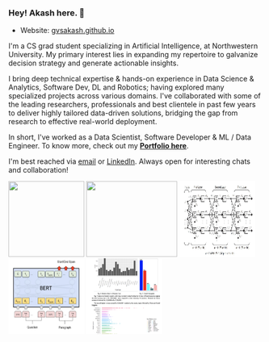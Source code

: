 ### Hey! Akash here. 🦉

* Website: [gvsakash.github.io](https://gvsakash.github.io)


I'm a CS grad student specializing in Artificial Intelligence, at Northwestern University. My primary interest lies in expanding my repertoire to galvanize decision strategy and generate actionable insights. 

I bring deep technical expertise & hands-on experience in Data Science & Analytics, Software Dev, DL and Robotics; having explored many specialized projects across various domains. I've collaborated with some of the leading researchers, professionals and best clientele in past few years to deliver highly tailored data-driven solutions, bridging the gap from research to effective real-world deployment. 

In short, I've worked as a Data Scientist, Software Developer & ML / Data Engineer. To know more, check out my **[Portfolio here](https://github.com/gvsakash/gvsakash/blob/master/projects.md)**. 

I'm best reached via [email](mailto:gvsakash@icloud.com) or [LinkedIn](https://linkedin.com/in/gvsakash). Always open for interesting chats and collaboration!
<!--
##### News & Updates: 
* 💻 Returned to work with [The Home Depot](https://corporate.homedepot.com) as a ***Data Scientist** (Capstone)*, expanding on my prior [Practicum](https://github.com/gvsakash/thd-pract) in Spring. 
* 🏢 My prior internships / work include [RAC (NU-AI Lab)](https://rac.medill.northwestern.edu/rac-ai-lab/), [Thomson Reuters Labs](https://innovation.thomsonreuters.com/en/labs.html), [IIT Hyderabad](https://github.com/gvsakash/ann-design), [L&T](https://www.kobelco.co.jp/english/welding/) and [TCS](https://cloud.google.com/dialogflow/docs/).
* 🤔 Most of my current work has gravitated towards Tech/Product Analytics, A/B Tests (DOE/Model Agnostic Methods), Deep Learning and Deployment.
* 🏐 In my spare time, I explore various Art [styles](https://www.instagram.com/gvsakash), Cooking, Volleyball and read Science Novels/Manga.  
-->
 
[<img src="https://github.com/gvsakash/gvsakash/blob/master/img/gan.png" height="150" width="150">](https://github.com/gvsakash/cycle-gan)
[<img src="https://github.com/gvsakash/gvsakash/blob/master/img/auto.gif" height="150" width="180">](https://github.com/gvsakash/auto)
[<img src="https://github.com/gvsakash/gvsakash/blob/master/img/iit.jpg" height="150" width="150">](https://github.com/gvsakash/ann-design)
[<img src="https://github.com/gvsakash/gvsakash/blob/master/img/bert.png" height="150" width="150">](https://github.com/gvsakash/nlp)
[<img src="https://github.com/gvsakash/gvsakash/blob/master/img/sales.png" height="150" width="150">](https://github.com/gvsakash/aws-sales/blob/master/my-paper.pdf)


<!--
**gvsakash/gvsakash** is a ✨ _special_ ✨ repository because its `README.md` (this file) appears on your GitHub profile.
[![My github stats](https://github-readme-stats.vercel.app/api?username=gvsakash)](https://github.com/gvsakash/github-readme-stats)
!-->
